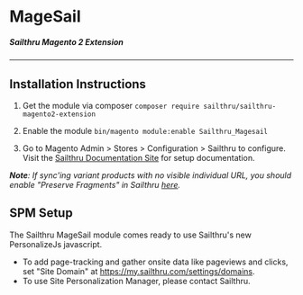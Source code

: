 # MageSail 
##### Sailthru Magento 2 Extension
----------------------

## Installation Instructions

1. Get the module
	via composer  `composer require sailthru/sailthru-magento2-extension`

2. Enable the module
    `bin/magento module:enable Sailthru_Magesail`

3. Go to Magento Admin > Stores > Configuration > Sailthru to configure. Visit the [Sailthru Documentation Site](https://getstarted.sailthru.com/integrations/magento/magento-2-extension/) for setup documentation.

*__Note__: If sync'ing variant products with no visible individual URL, you should enable "Preserve Fragments" in Sailthru [here][2].*

## SPM Setup
The Sailthru MageSail module comes ready to use Sailthru's new PersonalizeJs javascript.
 - To add page-tracking and gather onsite data like pageviews and clicks, set "Site Domain" at https://my.sailthru.com/settings/domains.
 - To use Site Personalization Manager, please contact Sailthru.


[1]: https://getstarted.sailthru.com/integrations/overview/
[2]: https://my.sailthru.com/settings/spider
